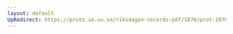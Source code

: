 ```yaml
---
layout: default
UpRedirect: https://pruto.im.uu.se/riksdagen-records-pdf/1876/prot-1876--fk--005/prot-1876--fk--005_005.pdf
---
```

